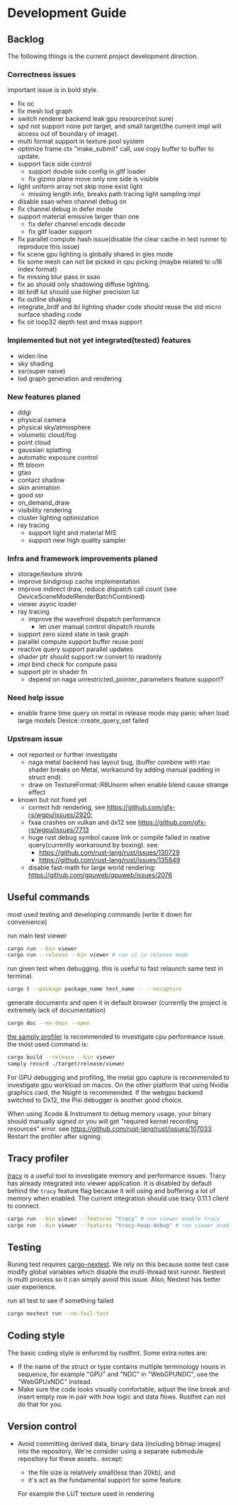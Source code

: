 # Development Guide

## Backlog

The following things is the current project development direction.

### Correctness issues

important issue is in bold style.

- fix oc
- fix mesh lod graph
- switch renderer backend leak gpu resource(not sure)
- spd not support none pot target, and small target(the current impl will access out of boundary of image).
- multi format support in texture pool system
- optimize frame ctx "make_submit" call, use copy buffer to buffer to update.
- support face side control
  - support double side config in gltf loader
  - fix gizmo plane move only one side is visible
- light uniform array not skip none exist light
  - missing length info, breaks path tracing light sampling impl
- disable ssao when channel debug on
- fix channel debug in defer mode
- support material emissive larger than one
  - fix defer channel encode decode
  - fix gltf loader support
- fix parallel compute hash issue(disable the clear cache in test runner to reproduce this issue)
- fix scene gpu lighting is globally shared in gles mode
- fix some mesh can not be picked in cpu picking (maybe related to u16 index format)
- fix missing blur pass in ssao
- fix ao should only shadowing diffuse lighting.
- ibl brdf lut should use higher precision lut
- fix outline shaking
- integrate_brdf and ibl lighting shader code should reuse the std micro surface shading code
- fix oit loop32 depth test and msaa support

### Implemented but not yet integrated(tested) features

- widen line
- sky shading
- ssr(super naive)
- lod graph generation and rendering

### New features planed

- ddgi
- physical camera
- physical sky/atmosphere
- volumetic cloud/fog
- point cloud
- gaussian splatting
- automatic exposure control
- fft bloom
- gtao
- contact shadow
- skin animation
- good ssr
- on_demand_draw
- visibility rendering
- cluster lighting optimization
- ray tracing
  - support light and material MIS
  - support new high quality sampler

### Infra and framework improvements planed

- storage/texture shrink
- improve bindgroup cache implementation
- improve indirect draw, reduce dispatch call count (see DeviceSceneModelRenderBatchCombined)
- viewer async loader
- ray tracing
  - improve the wavefront dispatch performance
    - let user manual control dispatch rounds
- support zero sized state in task graph
- parallel compute support buffer reuse pool
- reactive query support parallel updates
- shader ptr should support rw convert to readonly
- impl bind check for compute pass
- support ptr in shader fn
  - depend on naga unrestricted_pointer_parameters feature support?

### Need help issue

- enable frame time query on metal in release mode may panic when load large models
  Device::create_query_set failed

### Upstream issue

- not reported or further investigate
  - naga metal backend has layout bug, (buffer combine with rtao shader breaks on Metal, workaound by adding manual padding in struct end).
  - draw on TextureFormat::R8Unorm when enable blend cause strange effect
- known but not fixed yet
  - correct hdr rendering, see <https://github.com/gfx-rs/wgpu/issues/2920>;
  - fxaa crashes on vulkan and dx12 see <https://github.com/gfx-rs/wgpu/issues/7713>
  - huge rust debug symbol cause link or compile failed in reative query(currently workaround by boxing). see:
    - <https://github.com/rust-lang/rust/issues/130729>
    - <https://github.com/rust-lang/rust/issues/135849>
  - disable fast-math for large world rendering: <https://github.com/gpuweb/gpuweb/issues/2076>

## Useful commands

most used testing and developing commands (write it down for convenience)

run main test viewer

```bash
cargo run --bin viewer
cargo run --release --bin viewer # run it in release mode
```

run given test when debugging. this is useful to fast relaunch same test in terminal.

```bash
cargo t --package package_name test_name -- --nocapture
```

generate documents and open it in default browser (currently the project is extremely lack of documentation)

```bash
cargo doc --no-deps --open
```

 [the samply profiler](https://github.com/mstange/samply) is recommended to investigate cpu performance issue.  the most used command is:

```bash
cargo build --release --bin viewer
samply record ./target/release/viewer
```

For GPU debugging and profiling, the metal gpu capture is recommended to investigate gpu workload on macos. On the other platform that using Nvidia graphics card, the Nsight is recommended. If the webgpu backend switched to Dx12, the Pixi debugger is another good choice.

When using Xcode & Instrument to debug memory usage, your binary should manually signed or you will get "required kernel recording resources" error. see <https://github.com/rust-lang/rust/issues/107033>. Restart the profiler after signing.

## Tracy profiler

[tracy](https://github.com/wolfpld/tracy) is a useful tool to investigate memory and performance issues. Tracy has already integrated into viewer application. It is disabled by default behind the `tracy` feature flag because it will using and buffering a lot of memory when enabled. The current integration should use tracy 0.11.1 client to connect.

```bash
cargo run --bin viewer --features "tracy" # run viewer enable tracy
cargo run --bin viewer --features "tracy-heap-debug" # run viewer enable tracy and tracy-heap-debug
```

## Testing

Runing test requires [cargo-nextest](https://nexte.st/). We rely on this because some test case modify global variables which disable the mutli-thread test runner. Nestext is multi process so it can simply avoid this issue. Also, Nestest has better user experience.

run all test to see if something failed

``` bash
cargo nextest run --no-fail-fast
```

## Coding style

The basic coding style is enforced by rustfmt. Some extra notes are:

- If the name of the struct or type contains multiple terminology nouns in sequence, for example "GPU" and "NDC" in "WebGPUNDC", use the "WebGPUxNDC" instead.
- Make sure the code looks visually comfortable, adjust the line break and insert empty row in pair with how logic and data flows. Rustfmt can not do that for you.

## Version control

- Avoid committing derived data, binary data (including bitmap images) into the repository,
  We're consider using a separate submodule repository for these assets.. except:
  - the file size is relatively small(less than 20kb), and
  - it's act as the fundamental support for some feature.
  
  For example the LUT texture used in rendering
